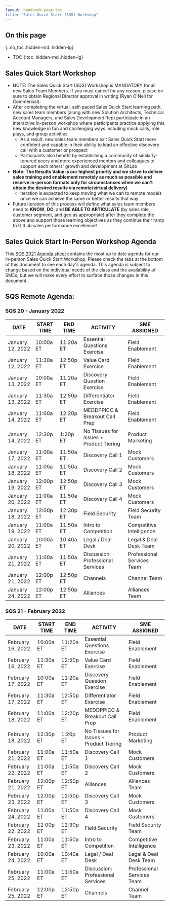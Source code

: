 ```yaml
---
layout: handbook-page-toc
title: "Sales Quick Start (SQS) Workshop"
---
```


## On this page
{:.no_toc .hidden-md .hidden-lg}

- TOC
{:toc .hidden-md .hidden-lg}

## Sales Quick Start Workshop
*  NOTE: The Sales Quick Start (SQS) Workshop is MANDATORY for all new Sales Team Members. If you must cancel for any reason, please be sure to obtain Regional Director approval in writing (Ryan O'Nell for Commercial).
*  After completing the virtual, self-paced Sales Quick Start learning path, new sales team members (along with new Solution Architects, Technical Account Managers, and Sales Development Rep) participate in an interactive in-person workshop where participants practice applying this new knowledge in fun and challenging ways including mock calls, role plays, and group activities
   - As a result, new sales team members exit Sales Quick Start more confident and capable in their ability to lead an effective discovery call with a customer or prospect
   - Participants also benefit by establishing a community of similarly-tenured peers and more experienced mentors and colleagues to support each others' growth and development at GitLab
*  **Note: The Results Value is our highest priority and we strive to deliver sales training and enablement remotely as much as possible and reserve in-person formats only for circumstances when we can't obtain the desired results via remote/virtual delivery)**
   - Iteration is expected to keep moving what we can to remote models once we can achieve the same or better results that way
*  Future iteration of this process will define what sales team members need to **KNOW**, **DO**, and **BE ABLE TO ARTICULATE** (by sales role, customer segment, and geo as appropriate) after they complete the above and support those learning objectives as they continue their ramp to GitLab sales performance excellence!

## Sales Quick Start In-Person Workshop Agenda

This [SQS 2021 Agenda sheet](https://docs.google.com/spreadsheets/d/1f1O2VC_6Fjdhrpyi9vB81kvdJ4H-66F8ghv-h_-_bGw/edit?usp=sharing) contains the most up to date agenda for our in-person Sales Quick Start Workshop. Please check the tabs at the bottom of this document to see each day's agenda. This agenda is subject to change based on the individual needs of the class and the availability of SMEs, but we will make every effort to surface those changes in this document.


## SQS Remote Agenda:

### SQS 20 - January 2022

| DATE | START TIME | END TIME | ACTIVITY | SME ASSIGNED |
| ------ | ------ | ------ | ------ | ------ |
|January 12, 2022 | 10:00a ET | 11:20a ET | Essential Questions Exercise | Field Enablement  |
|January 12, 2022 | 11:30a ET | 12:50p ET | Value Card Exercise | Field Enablement |
|January 13, 2022 | 10:00a ET | 11:20a ET | Discovery Question Exercise | Field Enablement  |
|January 13, 2022 | 11:30a ET | 12:50p ET | Differentiator Exercise | Field Enablement  |
|January 14, 2022 | 11:00a ET | 12:20p ET | MEDDPPICC & Breakout Call Prep | Field Enablement  |
|January 14, 2022  | 12:30p ET | 1:20p ET | No Tissues for Issues + Product Tiering | Product Marketing  |
|January 17, 2022 | 11:00a ET | 11:50a ET | Discovery Call 1 | Mock Customers  |
|January 18, 2022 | 11:00a ET | 11:50a ET | Discovery Call 2 | Mock Customers |
|January 19, 2022 | 12:00p ET | 12:50p ET | Discovery Call 3 | Mock Customers |
|January 20, 2022 | 11:00a ET | 11:50a ET | Discovery Call 4 | Mock Customers |
|January 18, 2022 | 12:00p ET | 12:30p ET | Field Security |  Field Security Team   |
|January 19, 2022 | 11:00a ET | 11:50a ET | Intro to Competition | Competitive Intelligence  |
|January 20, 2022 | 10:00a ET | 10:40a ET | Legal / Deal Desk | Legal & Deal Desk Team |
|January 21, 2022 | 11:00a ET | 11:50a ET | Discussion: Professional Services | Professional Services Team    |
|January 21, 2022 | 12:00p ET | 12:50p ET | Channels |  Channel Team   |
|January 24, 2022 | 12:00p ET | 12:50p ET | Alliances | Alliances Team  |

### SQS 21 - February 2022

| DATE | START TIME | END TIME | ACTIVITY | SME ASSIGNED |
| ------ | ------ | ------ | ------ | ------ |
|February 16, 2022 | 10:00a ET | 11:20a ET | Essential Questions Exercise | Field Enablement  |
|February 16, 2022 | 11:30a ET | 12:50p ET | Value Card Exercise | Field Enablement  |
|February 17, 2022 | 10:00a ET | 11:20a ET | Discovery Question Exercise | Field Enablement |
|February 17, 2022 | 11:30a ET | 12:50p ET | Differentiator Exercise | Field Enablement  |
|February 18, 2022 | 11:00a ET | 12:20p ET | MEDDPPICC & Breakout Call Prep |  Field Enablement |
|February 18, 2022  | 12:30p ET | 1:20p ET | No Tissues for Issues + Product Tiering | Product Marketing  |
|February 21, 2022 | 11:00a ET | 11:50a ET | Discovery Call 1 |  Mock Customers  |
|February 22, 2022 | 11:00a ET | 11:50a ET | Discovery Call 2 |  Mock Customers |
|February 21, 2022  | 12:00p ET | 12:50p ET | Alliances | Alliances Team  |
|February 23, 2022 | 12:00p ET | 12:50p ET | Discovery Call 3 |  Mock Customers |
|February 24, 2022 | 11:00a ET | 11:50a ET | Discovery Call 4 |  Mock Customers |
|February 22, 2022 | 12:00p ET | 12:30p ET | Field Security | Field Security Team    |
|February 23, 2022 | 11:00a ET | 11:50a ET | Intro to Competition | Competitive Intelligence  |
|February 24, 2022 | 10:00a ET | 10:40a ET | Legal / Deal Desk | Legal & Deal Desk Team |
|February 25, 2022 | 11:00a ET | 11:50a ET | Discussion: Professional Services |  Professional Services Team    |
|February 25, 2022 | 12:00p ET | 12:50p ET | Channels | Channel Team  |

